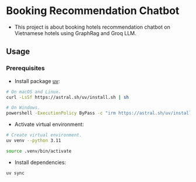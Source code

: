 # Booking Recommendation Chatbot

- This project is about booking hotels recommendation chatbot on Vietnamese hotels using GraphRag and Groq LLM.

## Usage

### Prerequisites

- Install package [uv](https://github.com/astral-sh/uv):

```bash
# On macOS and Linux.
curl -LsSf https://astral.sh/uv/install.sh | sh

# On Windows.
powershell -ExecutionPolicy ByPass -c "irm https://astral.sh/uv/install.ps1 | iex"
```

- Activate virtual environment:

```bash
# Create virtual environment.
uv venv --python 3.11

source .venv/bin/activate
```

- Install dependencies:

```bash
uv sync
```
